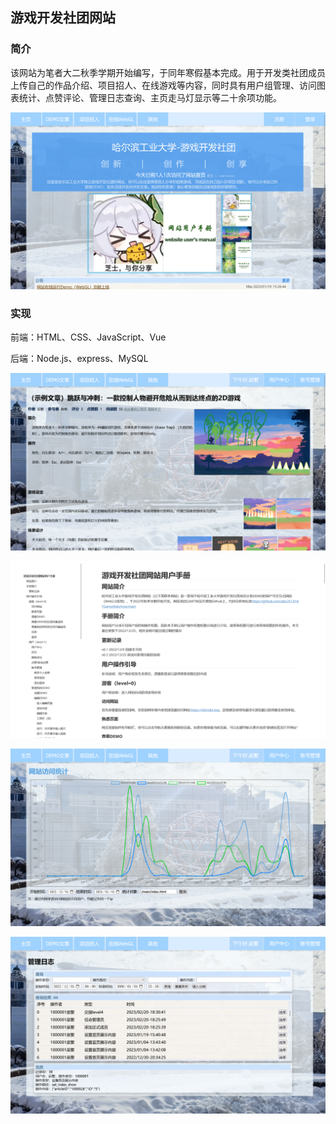 ## 游戏开发社团网站

### 简介

该网站为笔者大二秋季学期开始编写，于同年寒假基本完成。用于开发类社团成员上传自己的作品介绍、项目招人、在线游戏等内容，同时具有用户组管理、访问图表统计、点赞评论、管理日志查询、主页走马灯显示等二十余项功能。

![img](游戏社团网站.assets/社团网站1.png)

### 实现

前端：HTML、CSS、JavaScript、Vue

后端：Node.js、express、MySQL

![img](游戏社团网站.assets/社团网站2.png)

![img](游戏社团网站.assets/社团网站3.png)

![img](游戏社团网站.assets/社团网站4.png)

![img](游戏社团网站.assets/社团网站5.png)